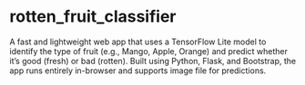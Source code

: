 # rotten_fruit_classifier
A fast and lightweight web app that uses a TensorFlow Lite model to identify the type of fruit (e.g., Mango, Apple, Orange) and predict whether it’s good (fresh) or bad (rotten). Built using Python, Flask, and Bootstrap, the app runs entirely in-browser and supports image file for predictions.
